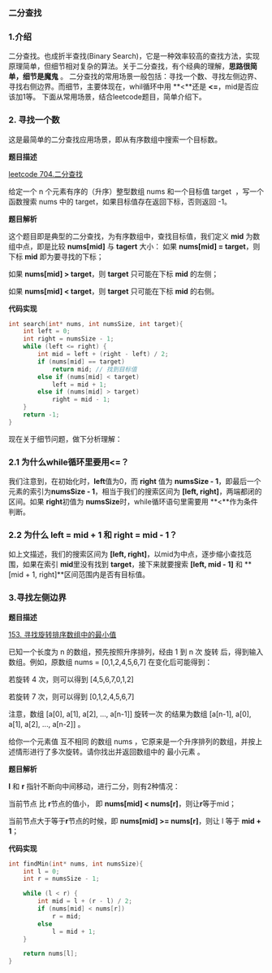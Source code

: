 ### 二分查找

### 1.介绍
二分查找。也成折半查找(Binary Search)，它是一种效率较高的查找方法，实现原理简单，但细节相对复杂的算法。关于二分查找，有个经典的理解，**思路很简单，细节是魔鬼** 。
二分查找的常用场景一般包括：寻找一个数、寻找左侧边界、寻找右侧边界。而细节，主要体现在，whil循环中用 **<**还是 **<=**，mid是否应该加1等。
下面从常用场景，结合leetcode题目，简单介绍下。

### 2. 寻找一个数
这是最简单的二分查找应用场景，即从有序数组中搜索一个目标数。

**题目描述**

[leetcode 704.二分查找](https://leetcode-cn.com/problems/binary-search/)

给定一个 n 个元素有序的（升序）整型数组 nums 和一个目标值 target  ，写一个函数搜索 nums 中的 target，如果目标值存在返回下标，否则返回 -1。

**题目解析**

这个题目即是典型的二分查找，为有序数组中，查找目标值，我们定义 **mid** 为数组中点，即是比较 **nums[mid]** 与 **tagert** 大小：
如果 **nums[mid] = target**，则下标 **mid** 即为要寻找的下标；

如果 **nums[mid] > target**，则 **target** 只可能在下标 **mid** 的左侧；

如果 **nums[mid] < target**，则 **target** 只可能在下标 **mid** 的右侧。

**代码实现**

```cpp
int search(int* nums, int numsSize, int target){
    int left = 0;
    int right = numsSize - 1;
    while (left <= right) {
        int mid = left + (right - left) / 2;
        if (nums[mid] == target)
            return mid; // 找到目标值
        else if (nums[mid] < target)
            left = mid + 1;
        else if (nums[mid] > target)
            right = mid - 1;
    }
    return -1;
}
```

现在关于细节问题，做下分析理解：

### 2.1 为什么while循环里要用<=？
我们注意到，在初始化时，**left**值为0，而 **right** 值为 **numsSize - 1**，即最后一个元素的索引为**numsSize - 1**，相当于我们的搜索区间为 **[left, right]**，两端都闭的区间。如果 **right**初值为 **numsSize**时，while循环语句里需要用 **<**作为条件判断。

### 2.2 为什么 **left = mid + 1** 和 **right = mid - 1**？
如上文描述，我们的搜索区间为 **[left, right]**，以mid为中点，逐步缩小查找范围，如果在索引 **mid**里没有找到 **target**，接下来就要搜索 **[left, mid - 1]** 和 **[mid + 1, right]**区间范围内是否有目标值。

### 3.寻找左侧边界

**题目描述**

[153. 寻找旋转排序数组中的最小值](https://leetcode-cn.com/problems/find-minimum-in-rotated-sorted-array/)

已知一个长度为 n 的数组，预先按照升序排列，经由 1 到 n 次 旋转 后，得到输入数组。例如，原数组 nums = [0,1,2,4,5,6,7] 在变化后可能得到：

若旋转 4 次，则可以得到 [4,5,6,7,0,1,2]

若旋转 7 次，则可以得到 [0,1,2,4,5,6,7]

注意，数组 [a[0], a[1], a[2], ..., a[n-1]] 旋转一次 的结果为数组 [a[n-1], a[0], a[1], a[2], ..., a[n-2]] 。

给你一个元素值 互不相同 的数组 nums ，它原来是一个升序排列的数组，并按上述情形进行了多次旋转。请你找出并返回数组中的 最小元素 。

**题目解析**

**l** 和 **r** 指针不断向中间移动，进行二分，则有2种情况：

当前节点 比 **r**节点的值小， 即 **nums[mid] < nums[r]**，则让**r**等于mid；

当前节点大于等于**r**节点的时候，即 **nums[mid] >= nums[r]**，则让 l 等于 **mid + 1**；

**代码实现**

```cpp
int findMin(int* nums, int numsSize){
    int l = 0;
    int r = numsSize - 1;

    while (l < r) {
        int mid = l + (r - l) / 2;
        if (nums[mid] < nums[r])
            r = mid;
        else
            l = mid + 1;
    }

    return nums[l];
}
```

